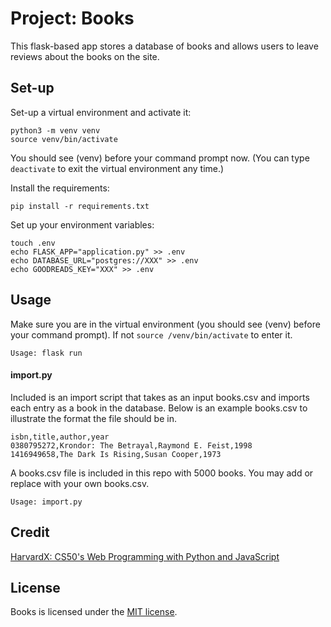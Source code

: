 # Project: Books

This flask-based app stores a database of books and allows users to leave
reviews about the books on the site.

## Set-up

Set-up a virtual environment and activate it:
```
python3 -m venv venv
source venv/bin/activate
```
You should see (venv) before your command prompt now. (You can type `deactivate`
to exit the virtual environment any time.)

Install the requirements:
```
pip install -r requirements.txt
```

Set up your environment variables:
```
touch .env
echo FLASK_APP="application.py" >> .env
echo DATABASE_URL="postgres://XXX" >> .env
echo GOODREADS_KEY="XXX" >> .env
```

## Usage

Make sure you are in the virtual environment (you should see (venv) before your
command prompt). If not `source /venv/bin/activate` to enter it.

```
Usage: flask run
```

#### import.py

Included is an import script that takes as an input books.csv and imports each
entry as a book in the database.  Below is an example books.csv to illustrate
the format the file should be in.

```
isbn,title,author,year
0380795272,Krondor: The Betrayal,Raymond E. Feist,1998
1416949658,The Dark Is Rising,Susan Cooper,1973
```

A books.csv file is included in this repo with 5000 books.  You may add or
replace with your own books.csv.

```
Usage: import.py
```

## Credit

[HarvardX: CS50's Web Programming with Python and JavaScript](https://www.edx.org/course/cs50s-web-programming-with-python-and-javascript)

## License

Books is licensed under the [MIT license](https://github.com/danrneal/books/blob/master/LICENSE).

